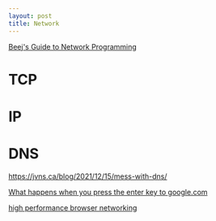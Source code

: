 ```yaml
---
layout: post
title: Network
---
```


[Beej's Guide to Network Programming](https://beej.us/guide/bgnet/html/)

# TCP

# IP

# DNS
https://jvns.ca/blog/2021/12/15/mess-with-dns/

[What happens when you press the enter key to google.com](https://github.com/alex/what-happens-when)

[high performance browser networking](https://news.ycombinator.com/item?id=35937554)